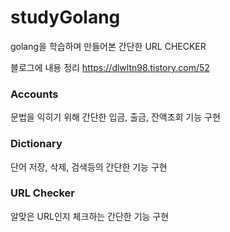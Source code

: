 # studyGolang
golang을 학습하며 만들어본 간단한 URL CHECKER

블로그에 내용 정리 
https://dlwltn98.tistory.com/52


### Accounts
문법을 익히기 위해 간단한 입금, 출금, 잔액조회 기능 구현

### Dictionary
단어 저장, 삭제, 검색등의 간단한 기능 구현

### URL Checker
알맞은 URL인지 체크하는 간단한 기능 구현

